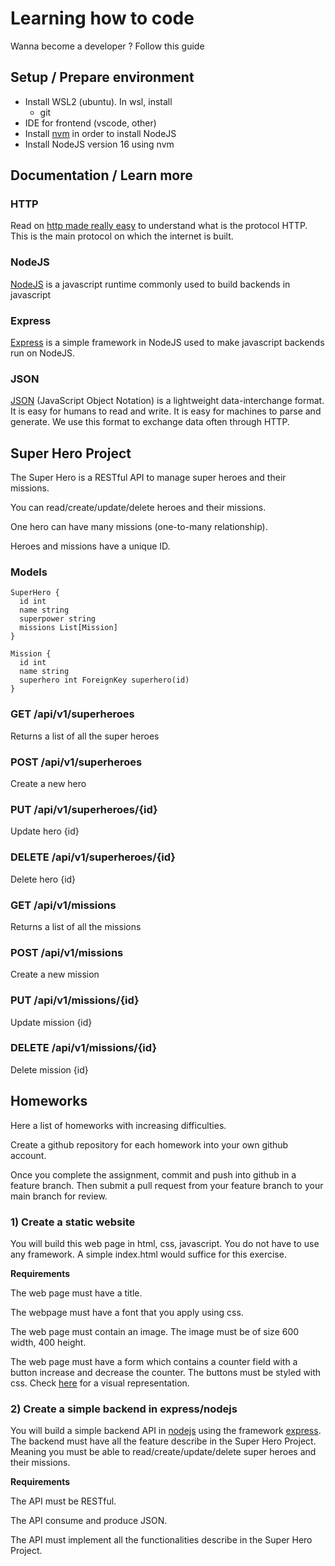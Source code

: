 # Learning how to code
Wanna become a developer ? Follow this guide


## Setup / Prepare environment
* Install WSL2 (ubuntu). In wsl, install
  * git
* IDE for frontend (vscode, other)
* Install [nvm](https://github.com/nvm-sh/nvm) in order to install NodeJS
* Install NodeJS version 16 using nvm

## Documentation / Learn more
### HTTP
Read on [http made really easy](https://www.jmarshall.com/easy/http/) to understand what is the protocol HTTP. This is the main protocol on which the internet is built.

### NodeJS
[NodeJS](https://nodejs.org/en/) is a javascript runtime commonly used to build backends in javascript

### Express
[Express](https://expressjs.com/) is a simple framework in NodeJS used to make javascript backends run on NodeJS.

### JSON
[JSON](https://www.json.org/json-en.html) (JavaScript Object Notation) is a lightweight data-interchange format. It is easy for humans to read and write. It is easy for machines to parse and generate. We use this format to exchange data often through HTTP.

## Super Hero Project
The Super Hero is a RESTful API to manage super heroes and their missions. 

You can read/create/update/delete heroes and their missions.

One hero can have many missions (one-to-many relationship). 

Heroes and missions have a unique ID.

### Models
```
SuperHero {
  id int
  name string
  superpower string
  missions List[Mission]
}

Mission {
  id int
  name string
  superhero int ForeignKey superhero(id)
}
```
### GET /api/v1/superheroes
Returns a list of all the super heroes

### POST /api/v1/superheroes
Create a new hero

### PUT /api/v1/superheroes/{id}
Update hero {id}

### DELETE /api/v1/superheroes/{id}
Delete hero {id}

### GET /api/v1/missions
Returns a list of all the missions

### POST /api/v1/missions
Create a new mission

### PUT /api/v1/missions/{id}
Update mission {id}

### DELETE /api/v1/missions/{id}
Delete mission {id}

## Homeworks
Here a list of homeworks with increasing difficulties. 

Create a github repository for each homework into your own github account.

Once you complete the assignment, commit and push into github in a feature branch. Then submit a pull request from your feature branch to your main branch for review.

### 1) Create a static website
You will build this web page in html, css, javascript. You do not have to use any framework. A simple index.html would suffice for this exercise. 

**Requirements**

The web page must have a title.

The webpage must have a font that you apply using css.

The web page must contain an image. The image must be of size 600 width, 400 height.

The web page must have a form which contains a counter field with a button increase and decrease the counter. The buttons must be styled with css. Check [here](https://drive.google.com/file/d/1nFJC_3jM0Yn7S64HhcI3Qrw3DghprrKa/view?usp=sharing) for a visual representation.

### 2) Create a simple backend in express/nodejs
You will build a simple backend API in [nodejs](https://nodejs.org/en/) using the framework [express](https://expressjs.com/). The backend must have all the feature describe in the Super Hero Project. Meaning you must be able to read/create/update/delete super heroes and their missions.

**Requirements**

The API must be RESTful.

The API consume and produce JSON. 

The API must implement all the functionalities describe in the Super Hero Project.

